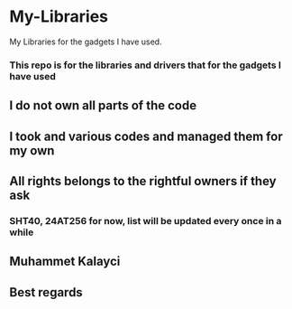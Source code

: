 # My-Libraries
My Libraries for the gadgets I have used. 

### This repo is for the libraries and drivers that for the gadgets I have used
## I do not own all parts of the code
## I took and various codes and managed them for my own

## All rights belongs to the rightful owners if they ask

### SHT40, 24AT256 for now, list will be updated every once in a while
## Muhammet Kalayci
## Best regards
